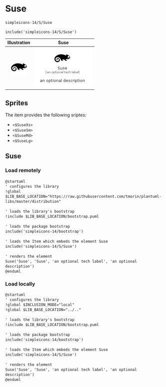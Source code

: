 # Suse


```text
simpleicons-14/S/Suse
```

```text
include('simpleicons-14/S/Suse')
```



| Illustration | Suse |
| :---: | :---: |
| ![illustration for Illustration](../../simpleicons-14/S/Suse.png) | ![illustration for Suse](../../simpleicons-14/S/Suse.Local.png) |



## Sprites
The item provides the following sriptes:

- `<$SuseXs>`
- `<$SuseSm>`
- `<$SuseMd>`
- `<$SuseLg>`





## Suse

### Load remotely
```plantuml
@startuml
' configures the library
!global $LIB_BASE_LOCATION="https://raw.githubusercontent.com/tmorin/plantuml-libs/master/distribution"

' loads the library's bootstrap
!include $LIB_BASE_LOCATION/bootstrap.puml

' loads the package bootstrap
include('simpleicons-14/bootstrap')

' loads the Item which embeds the element Suse
include('simpleicons-14/S/Suse')

' renders the element
Suse('Suse', 'Suse', 'an optional tech label', 'an optional description')
@enduml
```

### Load locally
```plantuml
@startuml
' configures the library
!global $INCLUSION_MODE="local"
!global $LIB_BASE_LOCATION="../.."

' loads the library's bootstrap
!include $LIB_BASE_LOCATION/bootstrap.puml

' loads the package bootstrap
include('simpleicons-14/bootstrap')

' loads the Item which embeds the element Suse
include('simpleicons-14/S/Suse')

' renders the element
Suse('Suse', 'Suse', 'an optional tech label', 'an optional description')
@enduml
```

